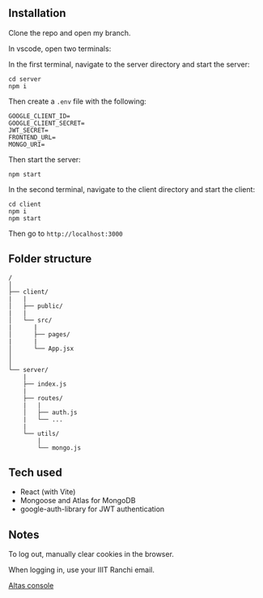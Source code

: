## Installation

Clone the repo and open my branch.

In vscode, open two terminals:

In the first terminal, navigate to the server directory and start the server:

    cd server
    npm i

Then create a `.env` file with the following:

    GOOGLE_CLIENT_ID=
    GOOGLE_CLIENT_SECRET=
    JWT_SECRET=
    FRONTEND_URL=
    MONGO_URI=

Then start the server:

    npm start

In the second terminal, navigate to the client directory and start the client:

    cd client
    npm i
    npm start

Then go to `http://localhost:3000`

## Folder structure

    /
    │
    ├── client/
    |   |
    │   ├── public/
    |   |
    │   └── src/
    |      |
    │      ├── pages/
    |      |
    │      └── App.jsx
    │
    │
    └── server/
        |
        ├── index.js
        |
        ├── routes/
        |   |
        │   ├── auth.js
        |   └── ...
        |
        └── utils/
            |
            └── mongo.js

## Tech used

- React (with Vite)
- Mongoose and Atlas for MongoDB
- google-auth-library for JWT authentication

## Notes

To log out, manually clear cookies in the browser.

When logging in, use your IIIT Ranchi email.

[Altas console](https://cloud.mongodb.com/v2/6718bf76b1b9ad76cf392188#/metrics/replicaSet/6718c08ff1806c283fc6c284/explorer/Sports_management/users/find)
